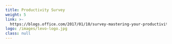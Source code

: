 ```yaml
---
title: Productivity Survey
weight: 5
link: >-
  https://blogs.office.com/2017/01/10/survey-mastering-your-productivity-in-2017/
logo: /images/levo-logo.jpg
class: null
---
```






